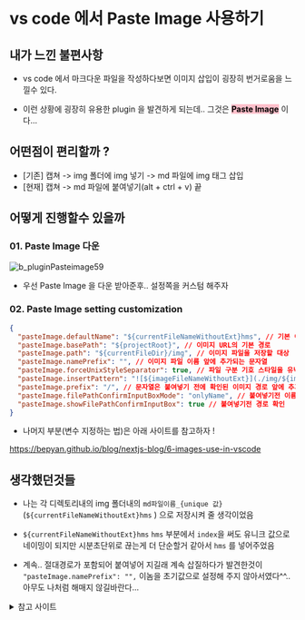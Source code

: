 # vs code 에서 Paste Image 사용하기

## 내가 느낀 불편사항

- vs code 에서 마크다운 파일을 작성하다보면 이미지 삽입이 굉장히 번거로움을 느낄수 있다.

- 이런 상황에 굉장히 유용한 plugin 을 발견하게 되는데.. 그것은 <mark style="background-color:pink">**Paste Image**</mark> 이다...

## 어떤점이 편리할까 ?

- [기존] 캡쳐 -> img 폴더에 img 넣기 -> md 파일에 img 태그 삽입
- [현재] 캡쳐 -> md 파일에 붙여넣기(alt + ctrl + v) 끝

## 어떻게 진행할수 있을까

### 01. Paste Image 다운

![b_pluginPasteimage59](./img/b_pluginPasteimage59.png)

- 우선 Paste Image 을 다운 받아준후.. 설정쪽을 커스텀 해주자

### 02. Paste Image setting customization

```json
{
  "pasteImage.defaultName": "${currentFileNameWithoutExt}hms", // 기본 이미지 파일 이름
  "pasteImage.basePath": "${projectRoot}", // 이미지 URL의 기본 경로
  "pasteImage.path": "${currentFileDir}/img", // 이미지 파일을 저장할 대상
  "pasteImage.namePrefix": "", // 이미지 파일 이름 앞에 추가되는 문자열
  "pasteImage.forceUnixStyleSeparator": true, // 파일 구분 기호 스타일을 유닉스 스타일로 강제 설정
  "pasteImage.insertPattern": "![${imageFileNameWithoutExt}](./img/${imageFileName})", // 텍스트에 붙여넣을 문자열의 패턴
  "pasteImage.prefix": "/", // 문자열은 붙여넣기 전에 확인된 이미지 경로 앞에 추가됨
  "pasteImage.filePathConfirmInputBoxMode": "onlyName", // 붙여넣기전 이름 확인
  "pasteImage.showFilePathConfirmInputBox": true // 붙여넣기전 경로 확인
}
```

- 나머지 부분(변수 지정하는 법)은 아래 사이트를 참고하자 !

<https://bepyan.github.io/blog/nextjs-blog/6-images-use-in-vscode>

## 생각했던것들

- 나는 각 디렉토리내의 img 폴더내의 `md파일이름_{unique 값}`(`${currentFileNameWithoutExt}hms` ) 으로 저장시켜 줄 생각이었음

- `${currentFileNameWithoutExt}hms` `hms` 부분에서 `index`을 써도 유니크 값으로 네이밍이 되지만 시분초단위로 끊는게 더 단순할거 같아서 `hms` 를 넣어주었음

- 계속.. 절대경로가 포함되어 붙여넣어 지길래 계속 삽질하다가 발견한것이 `"pasteImage.namePrefix": "",` 이놈을 초기값으로 설정해 주지 않아서였다^^.. 아무도 나처럼 해매지 않길바란다...

<details>
<summary>참고 사이트 </summary>
<div markdown="1">

<https://marketplace.visualstudio.com/items?itemName=mushan.vscode-paste-image>

</div>
<div markdown="2">

<https://bepyan.github.io/blog/nextjs-blog/6-images-use-in-vscode>

</div>
</details>

